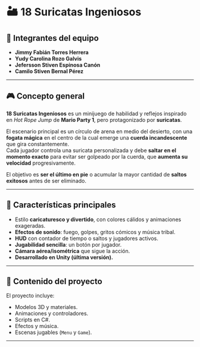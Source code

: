 # 🏜️ 18 Suricatas Ingeniosos

## 👥 Integrantes del equipo
- **Jimmy Fabián Torres Herrera**  
- **Yudy Carolina Rozo Galvis**  
- **Jefersson Stiven Espinosa Canón**  
- **Camilo Stiven Bernal Pérez**

---

## 🎮 Concepto general

**18 Suricatas Ingeniosos** es un minijuego de habilidad y reflejos inspirado en *Hot Rope Jump* de **Mario Party 1**, pero protagonizado por **suricatas**.

El escenario principal es un círculo de arena en medio del desierto, con una **fogata mágica** en el centro de la cual emerge una **cuerda incandescente** que gira constantemente.  
Cada jugador controla una suricata personalizada y debe **saltar en el momento exacto** para evitar ser golpeado por la cuerda, que **aumenta su velocidad** progresivamente.

El objetivo es **ser el último en pie** o acumular la mayor cantidad de **saltos exitosos** antes de ser eliminado.

---

## 🧠 Características principales
- Estilo **caricaturesco y divertido**, con colores cálidos y animaciones exageradas.  
- **Efectos de sonido**: fuego, golpes, gritos cómicos y música tribal.  
- **HUD** con contador de tiempo o saltos y jugadores activos.  
- **Jugabilidad sencilla**: un botón por jugador.  
- **Cámara aérea/isométrica** que sigue la acción.  
- **Desarrollado en Unity (última versión).**

---

## 💾 Contenido del proyecto
El proyecto incluye:
- Modelos 3D y materiales.  
- Animaciones y controladores.  
- Scripts en C#.  
- Efectos y música.  
- Escenas jugables (`Menu` y `Game`).  

---